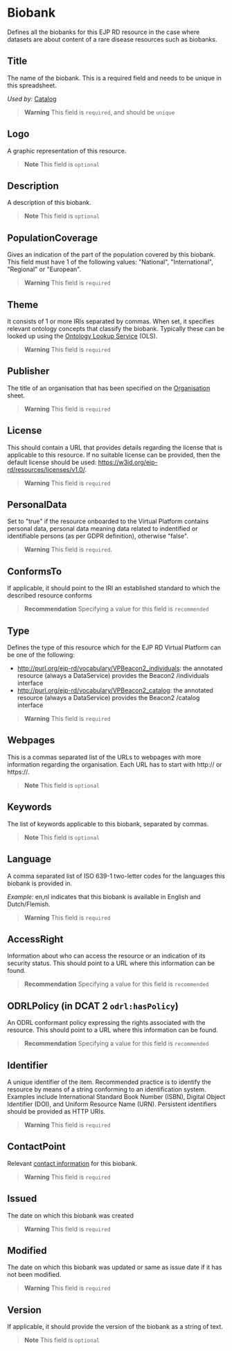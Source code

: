 # Biobank
Defines all the biobanks for this EJP RD resource in the case where datasets are about content 
of a rare disease resources such as biobanks.

## Title
The name of the biobank. This is a required field and needs to be unique in this spreadsheet.

*Used by:*
[Catalog](Catalog.md)
> **Warning** This field is `required`, and should be `unique`

## Logo
A graphic representation of this resource.
> **Note** This field is `optional`

## Description
A description of this biobank.
> **Note** This field is `optional`

## PopulationCoverage
Gives an indication of the part of the population covered by this biobank. This field must have 1 of 
the following values: "National", "International", "Regional" or "European". 
> **Warning** This field is `required`


## Theme
It consists of 1 or more IRIs separated by commas. When set, it specifies relevant ontology concepts
that classify the biobank. Typically these can be looked up using the [Ontology Lookup Service](https://www.ebi.ac.uk/ols/index) (OLS).
> **Warning** This field is `required`

## Publisher
The title of an organisation that has been specified on the [Organisation](Organisation.md) sheet.
> **Warning** This field is `required`

## License
This should contain a URL that provides details regarding the license that is applicable to this resource.
If no suitable license can be provided, then the default license should be used:
https://w3id.org/ejp-rd/resources/licenses/v1.0/.

> **Warning** This field is `required`


## PersonalData
Set to "true" if the resource onboarded to the Virtual Platform contains personal data, personal data 
meaning data related to indentified or identifiable persons (as per GDPR definition), otherwise "false".
> **Warning** This field is `required`.

## ConformsTo
If applicable, it should point to the IRI an established standard to which the described resource conforms
> **Recommendation** Specifying a value for this field is `recommended`

## Type
Defines the type of this resource which for the EJP RD Virtual Platform can be one of the following:

- http://purl.org/ejp-rd/vocabulary/VPBeacon2_individuals:  the annotated resource (always a DataService) provides the Beacon2 /individuals interface
- http://purl.org/ejp-rd/vocabulary/VPBeacon2_catalog: the annotated resource (always a DataService) provides the Beacon2 /catalog interface
> **Warning** This field is `required`


## Webpages
This is a commas separated list of the URLs to webpages with more information regarding the organisation. Each URL has to
start with http:// or https://.
> **Note** This field is `optional`

## Keywords
The list of keywords applicable to this biobank, separated by commas.

> **Note** This field is `optional`

## Language
A comma separated list of ISO 639-1 two-letter codes for the languages this biobank is provided in.

*Example:*
en,nl indicates that this biobank is available in English and Dutch/Flemish.

> **Warning** This field is `required`

## AccessRight
Information about who can access the resource or an indication of its security status. This should 
point to a URL where this information can be found.

> **Recommendation** Specifying a value for this field is `recommended`

## ODRLPolicy (in DCAT 2 `odrl:hasPolicy`)
An ODRL conformant policy expressing the rights associated with the resource. This should point to
a URL where this information can be found.

> **Recommendation** Specifying a value for this field is `recommended`

## Identifier
A unique identifier of the item. Recommended practice is to identify the resource by means of a string
conforming to an identification system. Examples include International Standard Book Number (ISBN),
Digital Object Identifier (DOI), and Uniform Resource Name (URN). Persistent identifiers should be
provided as HTTP URIs.
> **Warning** This field is `required`

## ContactPoint
Relevant [contact information](ContactPoint.md) for this biobank.
> **Warning** This field is `required`

## Issued
The date on which this biobank was created
> **Warning** This field is `required`

## Modified
The date on which this biobank was updated or same as issue date if it has not been modified.
> **Warning** This field is `required`

## Version
If applicable, it should provide the version of the biobank as a string of text.
> **Note** This field is `optional`